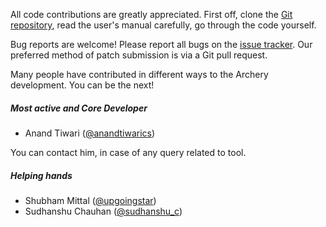 All code contributions are greatly appreciated. First off, clone the  [Git repository](https://github.com/archerysec/archerysec), read the user's manual carefully, go through the code yourself.

Bug reports are welcome! Please report all bugs on the [issue tracker](https://github.com/archerysec/archerysec/issues). Our preferred method of patch submission is via a Git pull request.

Many people have contributed in different ways to the Archery development. You can be the next!


##### Most active and Core Developer

* Anand Tiwari ([@anandtiwarics](https://twitter.com/anandtiwarics))

You can contact him, in case of any query related to tool.

##### Helping hands

* Shubham Mittal ([@upgoingstar](https://twitter.com/upgoingstar))
* Sudhanshu Chauhan ([@sudhanshu_c](https://twitter.com/sudhanshu_c))

